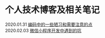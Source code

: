 # 个人技术博客及相关笔记
2020.01.31 [编码中的一些陋习和需要注意的点](https://github.com/leniNikky/blogs/issues/1)  
2020.02.03 [微信小程序开发中遇到的坑](https://github.com/leniNikky/blogs/issues/2)
